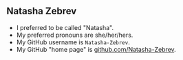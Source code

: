 ## Natasha Zebrev

* I preferred to be called "Natasha".
* My preferred pronouns are she/her/hers.
* My GitHub username is `Natasha-Zebrev`.
* My GitHub "home page" is [github.com/Natasha-Zebrev](https://github.com/Natasha-Zebrev/).
